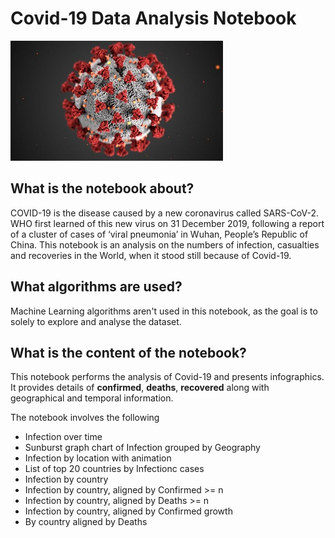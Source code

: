 # Covid-19 Data Analysis Notebook

![](_images/covid-image-0.jpg)

## What is the notebook about?
COVID-19 is the disease caused by a new coronavirus called SARS-CoV-2.  WHO first learned of this new virus on 31 December 2019, following a report of a cluster of cases of ‘viral pneumonia’ in Wuhan, People’s Republic of China. This notebook is an analysis on the numbers of infection, casualties and recoveries in the World, when it stood still because of Covid-19.

## What algorithms are used?
Machine Learning algorithms aren't used in this notebook, as the goal is to solely to explore and analyse the dataset.

## What is the content of the notebook?
This notebook performs the analysis of Covid-19 and presents infographics. It provides details of **confirmed**, **deaths**, **recovered** along with geographical and temporal information.

The notebook involves the following
* Infection over time
* Sunburst graph chart of Infection grouped by Geography
* Infection by location with animation
* List of top 20 countries by Infectionc cases
* Infection by country
* Infection by country, aligned by Confirmed >= n
* Infection by country, aligned by Deaths >= n
* Infection by country, aligned by Confirmed growth
* By country aligned by Deaths
